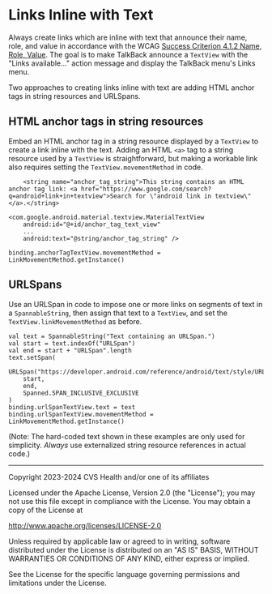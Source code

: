 # Links Inline with Text
Always create links which are inline with text that announce their name, role, and value in accordance with the WCAG [Success Criterion 4.1.2 Name, Role, Value](https://www.w3.org/TR/WCAG22/#name-role-value). The goal is to make TalkBack announce a `TextView` with the "Links available..." action message and display the TalkBack menu's Links menu.

Two approaches to creating links inline with text are adding HTML anchor tags in string resources and URLSpans.

## HTML anchor tags in string resources

Embed an HTML anchor tag in a string resource displayed by a `TextView` to create a link inline with the text. Adding an HTML `<a>` tag to a string resource used by a `TextView` is straightforward, but making a workable link also requires setting the `TextView.movementMethod` in code.

```
    <string name="anchor_tag_string">This string contains an HTML anchor tag link: <a href="https://www.google.com/search?q=android+link+in+textview">Search for \"android link in textview\"</a>.</string>
```

```
<com.google.android.material.textview.MaterialTextView
    android:id="@+id/anchor_tag_text_view"
    ...
    android:text="@string/anchor_tag_string" />
```

```
binding.anchorTagTextView.movementMethod = LinkMovementMethod.getInstance()
```

## URLSpans

Use an URLSpan in code to impose one or more links on segments of text in a `SpannableString`, then assign that text to a `TextView`, and set the `TextView.linkMovementMethod` as before.

```
val text = SpannableString("Text containing an URLSpan.")
val start = text.indexOf("URLSpan")
val end = start + "URLSpan".length
text.setSpan(
    URLSpan("https://developer.android.com/reference/android/text/style/URLSpan"), 
    start, 
    end, 
    Spanned.SPAN_INCLUSIVE_EXCLUSIVE
)
binding.urlSpanTextView.text = text
binding.urlSpanTextView.movementMethod = LinkMovementMethod.getInstance()
```

(Note: The hard-coded text shown in these examples are only used for simplicity. _Always_ use externalized string resource references in actual code.)

----

Copyright 2023-2024 CVS Health and/or one of its affiliates
   
Licensed under the Apache License, Version 2.0 (the "License");
you may not use this file except in compliance with the License.
You may obtain a copy of the License at

http://www.apache.org/licenses/LICENSE-2.0
       
Unless required by applicable law or agreed to in writing, software
distributed under the License is distributed on an "AS IS" BASIS,
WITHOUT WARRANTIES OR CONDITIONS OF ANY KIND, either express or implied.
   
See the License for the specific language governing permissions and
limitations under the License.